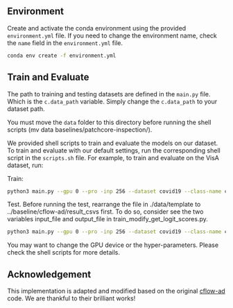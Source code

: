 ## Environment
Create and activate the conda environment using the provided `environment.yml` file. If you need to change the environment name, check the `name` field in the `environment.yml` file.

```bash
conda env create -f environment.yml
```

## Train and Evaluate

The path to training and testing datasets are defined in the `main.py` file. Which is the `c.data_path` variable. Simply change the `c.data_path` to your dataset path.

You must move the `data` folder to this directory before running the shell scripts (mv data baselines/patchcore-inspection/).

We provided shell scripts to train and evaluate the models on our dataset. To train and evaluate with our default settings, run the corresponding shell script in the `scripts.sh` file. For example, to train and evaluate on the VisA dataset, run:

Train:
```bash
python3 main.py --gpu 0 --pro -inp 256 --dataset covid19 --class-name covid
```

Test. Before running the test, rearrange the file in ./data/template to ../baseline/cflow-ad/result_csvs first. To do so, consider see the two variables input_file and output_file in train_modify_get_logit_scores.py.
```bash
python3 main.py --gpu 0 --pro -inp 256 --dataset covid19 --class-name covid --action-type norm-test --checkpoint PATH/FILE.PT --ood
```

You may want to change the GPU device or the hyper-parameters. Please check the shell scripts for more details.

## Acknowledgement
This implementation is adapted and modified based on the original [cflow-ad](https://github.com/gudovskiy/cflow-ad) code. We are thankful to their brilliant works!
